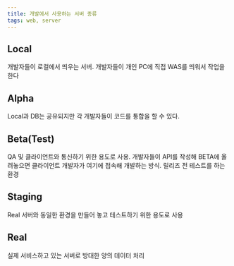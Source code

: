 ```yaml
---
title: 개발에서 사용하는 서버 종류
tags: web, server
---
```


## Local

개발자들이 로컬에서 띄우는 서버. 개발자들이 개인 PC에 직접 WAS를 띄워서 작업을 한다

## Alpha

Local과 DB는 공유되지만 각 개발자들이 코드를 통합을 할 수 있다.

## Beta(Test)

QA 및 클라이언트와 통신하기 위한 용도로 사용. 개발자들이 API를 작성해 BETA에 올려놓으면 클라이언트 개발자가 여기에 접속해 개발하는 방식. 릴리즈 전 테스트를 하는 환경

## Staging

Real 서버와 동일한 환경을 만들어 놓고 테스트하기 위한 용도로 사용

## Real

실제 서비스하고 있는 서버로 방대한 양의 데이터 처리